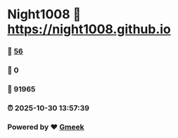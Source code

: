 # Night1008 :link: https://night1008.github.io 
### :page_facing_up: [56](https://night1008.github.io/tag.html) 
### :speech_balloon: 0 
### :hibiscus: 91965 
### :alarm_clock: 2025-10-30 13:57:39 
### Powered by :heart: [Gmeek](https://github.com/Meekdai/Gmeek)
